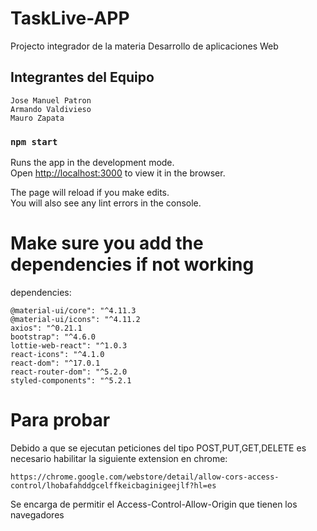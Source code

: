 # TaskLive-APP

Projecto integrador de la materia Desarrollo de aplicaciones Web

## Integrantes del Equipo

    Jose Manuel Patron 
    Armando Valdivieso
    Mauro Zapata

### `npm start`

Runs the app in the development mode.\
Open [http://localhost:3000](http://localhost:3000) to view it in the browser.

The page will reload if you make edits.\
You will also see any lint errors in the console.


# Make sure you add the dependencies if not working

dependencies: 

    @material-ui/core": "^4.11.3
    @material-ui/icons": "^4.11.2
    axios": "^0.21.1
    bootstrap": "^4.6.0
    lottie-web-react": "^1.0.3
    react-icons": "^4.1.0
    react-dom": "^17.0.1
    react-router-dom": "^5.2.0
    styled-components": "^5.2.1

# Para probar 
Debido a que se ejecutan peticiones del tipo POST,PUT,GET,DELETE es necesario habilitar la siguiente extension en chrome:
    
    https://chrome.google.com/webstore/detail/allow-cors-access-control/lhobafahddgcelffkeicbaginigeejlf?hl=es

Se encarga de permitir el Access-Control-Allow-Origin que tienen los navegadores
